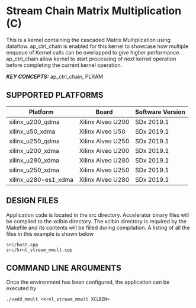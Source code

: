 Stream Chain Matrix Multiplication (C)
======================

This is a kernel containing the cascaded Matrix Multiplication using dataflow. ap_ctrl_chain is enabled for this kernel to showcase how multiple enqueue of Kernel calls can be overlapped to give higher performance. ap_ctrl_chain allow kernel to start processing of next kernel operation before completing the current kernel operation.

***KEY CONCEPTS:*** ap_ctrl_chain, PLRAM

## SUPPORTED PLATFORMS
Platform | Board             | Software Version
---------|-------------------|-----------------
xilinx_u200_qdma|Xilinx Alveo U200|SDx 2019.1
xilinx_u50_xdma|Xilinx Alveo U50|SDx 2019.1
xilinx_u250_qdma|Xilinx Alveo U250|SDx 2019.1
xilinx_u200_xdma|Xilinx Alveo U200|SDx 2019.1
xilinx_u280_xdma|Xilinx Alveo U280|SDx 2019.1
xilinx_u250_xdma|Xilinx Alveo U250|SDx 2019.1
xilinx_u280-es1_xdma|Xilinx Alveo U280|SDx 2019.1


##  DESIGN FILES
Application code is located in the src directory. Accelerator binary files will be compiled to the xclbin directory. The xclbin directory is required by the Makefile and its contents will be filled during compilation. A listing of all the files in this example is shown below

```
src/host.cpp
src/krnl_stream_mmult.cpp
```

##  COMMAND LINE ARGUMENTS
Once the environment has been configured, the application can be executed by
```
./vadd_mmult <krnl_stream_mmult XCLBIN>
```

